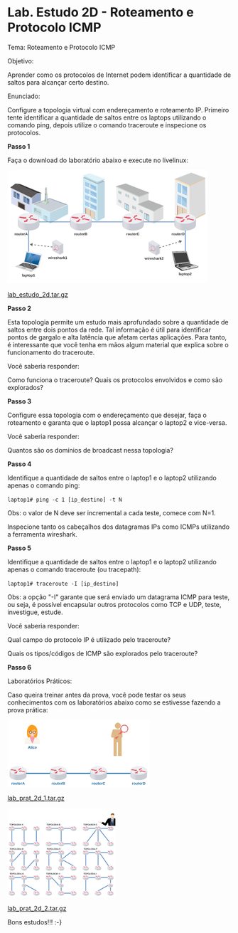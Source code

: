 #  Lab. Estudo 2D - Roteamento e Protocolo ICMP

Tema: Roteamento e Protocolo ICMP

Objetivo:

Aprender como os protocolos de Internet podem identificar a quantidade de saltos para alcançar certo destino.

Enunciado:

Configure a topologia virtual com endereçamento e roteamento IP. Primeiro tente identificar a quantidade de saltos entre os laptops utilizando o comando ping, depois utilize o comando traceroute e inspecione os protocolos. 

**Passo 1**

Faça o download do laboratório abaixo e execute no livelinux: 

![](./lab_estudo_2d.png)

[lab_estudo_2d.tar.gz](./lab_estudo_2d.tar.gz)

**Passo 2**

Esta topologia permite um estudo mais aprofundado sobre a quantidade de saltos entre dois pontos da rede. Tal informação é útil para identificar pontos de gargalo e alta latência que afetam certas aplicações. Para tanto, é interessante que você tenha em mãos algum material que explica sobre o funcionamento do traceroute.

Você saberia responder:

Como funciona o traceroute? Quais os protocolos envolvidos e como são explorados? 

**Passo 3**

Configure essa topologia com o endereçamento que desejar, faça o roteamento e garanta que o laptop1 possa alcançar o laptop2 e vice-versa.

Você saberia responder:

Quantos são os domínios de broadcast nessa topologia?

**Passo 4**

Identifique a quantidade de saltos entre o laptop1 e o laptop2 utilizando apenas o comando ping:

`laptop1# ping -c 1 [ip_destino] -t N`

Obs: o valor de N deve ser incremental a cada teste, comece com N=1.

Inspecione tanto os cabeçalhos dos datagramas IPs como ICMPs utilizando a ferramenta wireshark. 

**Passo 5**

Identifique a quantidade de saltos entre o laptop1 e o laptop2 utilizando apenas o comando traceroute (ou tracepath):

`laptop1# traceroute -I [ip_destino]`

Obs: a opção "-I" garante que será enviado um datagrama ICMP para teste, ou seja, é possível encapsular outros protocolos como TCP e UDP, teste, investigue, estude.

Você saberia responder:

Qual campo do protocolo IP é utilizado pelo traceroute?

Quais os tipos/códigos de ICMP são explorados pelo traceroute?

**Passo 6**

Laboratórios Práticos:

Caso queira treinar antes da prova, você pode testar os seus conhecimentos com os laboratórios abaixo como se estivesse fazendo a prova prática:

![](./lab_prat_2d_1.png)

[lab_prat_2d_1.tar.gz](./lab_prat_2d_1.tar.gz)

![](./lab_prat_2d_2.png)

[lab_prat_2d_2.tar.gz](./lab_prat_2d_2.tar.gz)

Bons estudos!!! :-}

